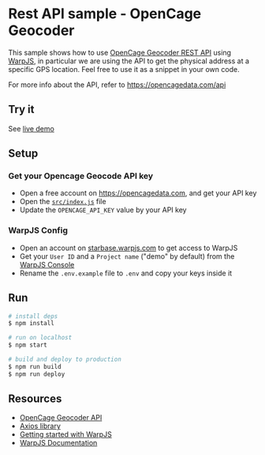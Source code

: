 # Rest API sample - OpenCage Geocoder

This sample shows how to use [OpenCage Geocoder REST API](https://opencagedata.com/api) using [WarpJS](https://warpjs.com), in particular we are using the API to get the physical address at a specific GPS location. Feel free to use it as a snippet in your own code.

For more info about the API, refer to https://opencagedata.com/api

## Try it

See [live demo](https://warpjs-79ryxehtax4k9lzjl1kpntv4y.storage.googleapis.com/index.html)

## Setup

### Get your Opencage Geocode API key

- Open a free account on https://opencagedata.com, and get your API key
- Open the [`src/index.js`](src/index.js) file
- Update the `OPENCAGE_API_KEY` value by your API key

### WarpJS Config

- Open an account on [starbase.warpjs.com](https://starbase.warpjs.com) to get access to WarpJS
- Get your `User ID` and a `Project name` ("demo" by default) from the [WarpJS Console](https://starbase.warpjs.com)
- Rename the `.env.example` file to `.env` and copy your keys inside it

## Run

```bash
# install deps
$ npm install

# run on localhost
$ npm start

# build and deploy to production
$ npm run build
$ npm run deploy
```
 
## Resources
- [OpenCage Geocoder API](https://opencagedata.com/api)
- [Axios library](https://github.com/axios/axios)
- [Getting started with WarpJS](https://warpjs.dev/docs/getting-started)
- [WarpJS Documentation](https://warpjs.dev/)
